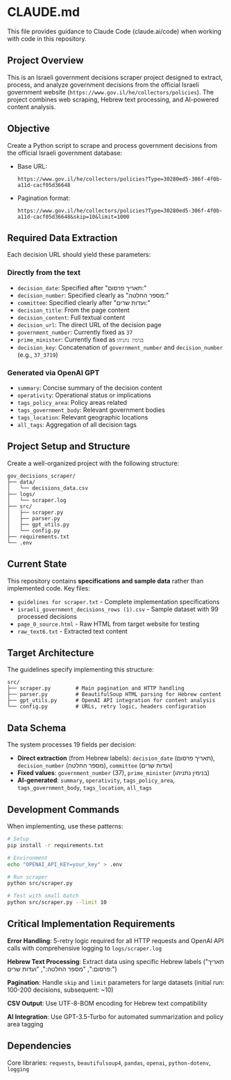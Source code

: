 # CLAUDE.md

This file provides guidance to Claude Code (claude.ai/code) when working with code in this repository.

## Project Overview

This is an Israeli government decisions scraper project designed to extract, process, and analyze government decisions from the official Israeli government website (`https://www.gov.il/he/collectors/policies`). The project combines web scraping, Hebrew text processing, and AI-powered content analysis.
## Objective

Create a Python script to scrape and process government decisions from the official Israeli government database:

* Base URL:

  ```
  https://www.gov.il/he/collectors/policies?Type=30280ed5-306f-4f0b-a11d-cacf05d36648
  ```
* Pagination format:

  ```
  https://www.gov.il/he/collectors/policies?Type=30280ed5-306f-4f0b-a11d-cacf05d36648&skip=10&limit=1000
  ```

## Required Data Extraction

Each decision URL should yield these parameters:

### Directly from the text

* `decision_date`: Specified after "תאריך פרסום:"
* `decision_number`: Specified clearly as "מספר החלטה:"
* `committee`: Specified clearly after "ועדות שרים:"
* `decision_title`: From the page content
* `decision_content`: Full textual content
* `decision_url`: The direct URL of the decision page
* `government_number`: Currently fixed as `37`
* `prime_minister`: Currently fixed as `בנימין נתניהו`
* `decision_key`: Concatenation of `government_number` and `decision_number` (e.g., `37_3719`)

### Generated via OpenAI GPT

* `summary`: Concise summary of the decision content
* `operativity`: Operational status or implications
* `tags_policy_area`: Policy areas related
* `tags_government_body`: Relevant government bodies
* `tags_location`: Relevant geographic locations
* `all_tags`: Aggregation of all decision tags

## Project Setup and Structure

Create a well-organized project with the following structure:

```
gov_decisions_scraper/
├── data/
│   └── decisions_data.csv
├── logs/
│   └── scraper.log
├── src/
│   ├── scraper.py
│   ├── parser.py
│   ├── gpt_utils.py
│   └── config.py
├── requirements.txt
└── .env
```

## Current State

This repository contains **specifications and sample data** rather than implemented code. Key files:
- `guidelines for scraper.txt` - Complete implementation specifications
- `israeli_government_decisions_rows (1).csv` - Sample dataset with 99 processed decisions
- `page_0_source.html` - Raw HTML from target website for testing
- `raw_text6.txt` - Extracted text content

## Target Architecture

The guidelines specify implementing this structure:
```
src/
├── scraper.py        # Main pagination and HTTP handling
├── parser.py         # BeautifulSoup HTML parsing for Hebrew content
├── gpt_utils.py      # OpenAI API integration for content analysis
└── config.py         # URLs, retry logic, headers configuration
```

## Data Schema

The system processes 19 fields per decision:
- **Direct extraction** (from Hebrew labels): `decision_date` (תאריך פרסום), `decision_number` (מספר החלטה), `committee` (ועדות שרים)
- **Fixed values**: `government_number` (37), `prime_minister` (בנימין נתניהו)
- **AI-generated**: `summary`, `operativity`, `tags_policy_area`, `tags_government_body`, `tags_location`, `all_tags`

## Development Commands

When implementing, use these patterns:
```bash
# Setup
pip install -r requirements.txt

# Environment
echo "OPENAI_API_KEY=your_key" > .env

# Run scraper
python src/scraper.py

# Test with small batch
python src/scraper.py --limit 10
```

## Critical Implementation Requirements

**Error Handling**: 5-retry logic required for all HTTP requests and OpenAI API calls with comprehensive logging to `logs/scraper.log`

**Hebrew Text Processing**: Extract data using specific Hebrew labels ("תאריך פרסום:", "מספר החלטה:", "ועדות שרים:")

**Pagination**: Handle `skip` and `limit` parameters for large datasets (initial run: 100-200 decisions, subsequent: ~10)

**CSV Output**: Use UTF-8-BOM encoding for Hebrew text compatibility

**AI Integration**: Use GPT-3.5-Turbo for automated summarization and policy area tagging

## Dependencies

Core libraries: `requests`, `beautifulsoup4`, `pandas`, `openai`, `python-dotenv`, `logging`